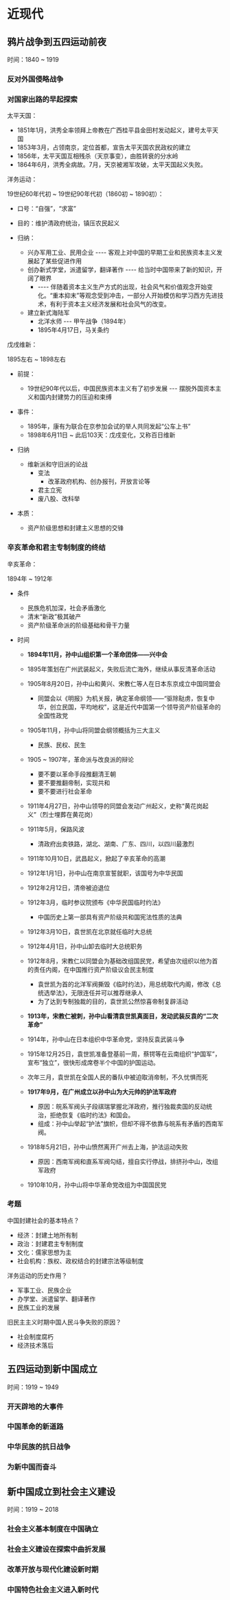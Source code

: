 # 近现代

## 鸦片战争到五四运动前夜

时间：1840 ~ 1919

### 反对外国侵略战争

### 对国家出路的早起探索

太平天国：

- 1851年1月，洪秀全率领拜上帝教在广西桂平县金田村发动起义，建号太平天国
- 1853年3月，占领南京，定位首都，宣告太平天国农民政权的建立
- 1856年，太平天国互相残杀（天京事变），由胜转衰的分水岭
- 1864年6月，洪秀全病故。7月，天京被湘军攻破，太平天国起义失败。

洋务运动：

19世纪60年代初 ~ 19世纪90年代初（1860初 ~ 1890初）：

- 口号：“自强”，“求富”

- 目的：维护清政府统治，镇压农民起义
- 归纳：
  - 兴办军用工业、民用企业 ---- 客观上对中国的早期工业和民族资本主义发展起了某些促进作用
  - 创办新式学堂，派遣留学，翻译著作 ---- 给当时中国带来了新的知识，开阔了眼界
    - ---- 伴随着资本主义生产方式的出现，社会风气和价值观念开始变化。“重本抑末”等观念受到冲击，一部分人开始模仿和学习西方先进技术，有利于资本主义经济发展和社会风气的改变。
  - 建立新式海陆军
    - 北洋水师 --- 甲午战争（1894年）
    - 1895年4月17日，马关条约

戊戌维新：

1895左右 ~ 1898左右

- 前提：
  - 19世纪90年代以后，中国民族资本主义有了初步发展 ---  摆脱外国资本主义和国内封建势力的压迫和束缚

- 事件：
  - 1895年，康有为联合在京参加会试的举人共同发起“公车上书”
  - 1898年6月11日 ~ 此后103天：戊戌变化，又称百日维新
- 归纳
  - 维新派和守旧派的论战
    - 变法 
      - 改革政府机构、创办报刊，开放言论等
    - 君主立宪
    - 废八股、改科举
- 本质：
  - 资产阶级思想和封建主义思想的交锋



### 辛亥革命和君主专制制度的终结

辛亥革命：

1894年 ~ 1912年

- 条件
  - 民族危机加深，社会矛盾激化
  - 清末“新政”极其破产
  - 资产阶级革命派的阶级基础和骨干力量

- 时间

  - **1894年11月，孙中山组织第一个革命团体——兴中会**
  - 1895年策划在广州武装起义，失败后流亡海外，继续从事反清革命活动
  - 1905年8月20日，孙中山和黄兴、宋教仁等人在日本东京成立中国同盟会
    - 同盟会以《明报》为机关报，确定革命纲领——“驱除鞑虏，恢复中华，创立民国，平均地权”，这是近代中国第一个领导资产阶级革命的全国性政党
  - 1905年11月，孙中山将同盟会纲领概括为三大主义
    - 民族、民权、民生

  - 1905 ~ 1907年，革命派与改良派的辩论
    - 要不要以革命手段推翻清王朝
    - 要不要推翻帝制，实现共和
    - 要不要进行社会革命

  - 1911年4月27日，孙中山领导的同盟会发动广州起义，史称“黄花岗起义”（烈士埋葬在黄花岗）
  - 1911年5月，保路风波
    - 清政府出卖铁路，湖北、湖南、广东、四川，以四川最激烈
  - 1911年10月10日，武昌起义，掀起了辛亥革命的高潮
  - 1912年1月1日，孙中山在南京宣誓就职，该国号为中华民国
  - 1912年2月12日，清帝被迫退位
  - 1912年3月，临时参议院颁布《中华民国临时约法》
    - 中国历史上第一部具有资产阶级共和国宪法性质的法典
  - 1912年3月10日，袁世凯在北京就任临时大总统
  - 1912年4月1日，孙中山卸去临时大总统职务
  - 1912年8月，宋教仁以同盟会为基础改组国民党，希望由次组织以他为首的责任内阁，在中国推行资产阶级议会民主制度
    - 袁世凯为首的北洋军阀撕毁《临时约法》，用总统取代内阁，修改《总统选举法》，无限连任并可以推荐继承人
    - 为了达到专制独裁的目的，袁世凯公然惊喜帝制复辟活动
  - **1913年，宋教仁被刺，孙中山看清袁世凯真面目，发动武装反袁的“二次革命”**
  - 1914年，孙中山在日本组织中华革命党，坚持反袁武装斗争
  - 1915年12月25日，袁世凯准备登基前一周，蔡锷等在云南组织“护国军”，宣布“独立”，很快形成席卷半个中国的护国运动。
  - 次年三月，袁世凯在全国人民的番队中被迫取消帝制，不久忧惧而死
  - **1917年9月，在广州成立以孙中山为大元帅的护法军政府**
    - 原因：皖系军阀头子段祺瑞掌握北洋政府，推行独裁卖国的反动统治，拒绝恢复《临时约法》和国会。
    - 组成：孙中山举起“护法”旗帜，但却不得不依靠与皖系有矛盾的西南军阀。
  - 1918年5月21日，孙中山愤然离开广州去上海，护法运动失败
    - 原因：西南军阀和直系军阀勾结，擅自实行停战，排挤孙中山，改组军政府
  - 1910年10月，孙中山将中华革命党改组为中国国民党

### 考题

中国封建社会的基本特点？

- 经济：封建土地所有制
- 政治：封建君主专制制度
- 文化：儒家思想为主
- 社会机构：族权、政权结合的封建宗法等级制度

洋务运动的历史作用？

- 军事工业、民族企业
- 办学堂、派遣留学、翻译著作
- 民族工业的发展

旧民主主义时期中国人民斗争失败的原因？

- 社会制度腐朽
- 经济技术落后

## 五四运动到新中国成立

时间：1919 ~ 1949

### 开天辟地的大事件

### 中国革命的新道路

### 中华民族的抗日战争

### 为新中国而奋斗

## 新中国成立到社会主义建设

时间：1919 ~ 2018

### 社会主义基本制度在中国确立

### 社会主义建设在探索中曲折发展

### 改革开放与现代化建设新时期

### 中国特色社会主义进入新时代

